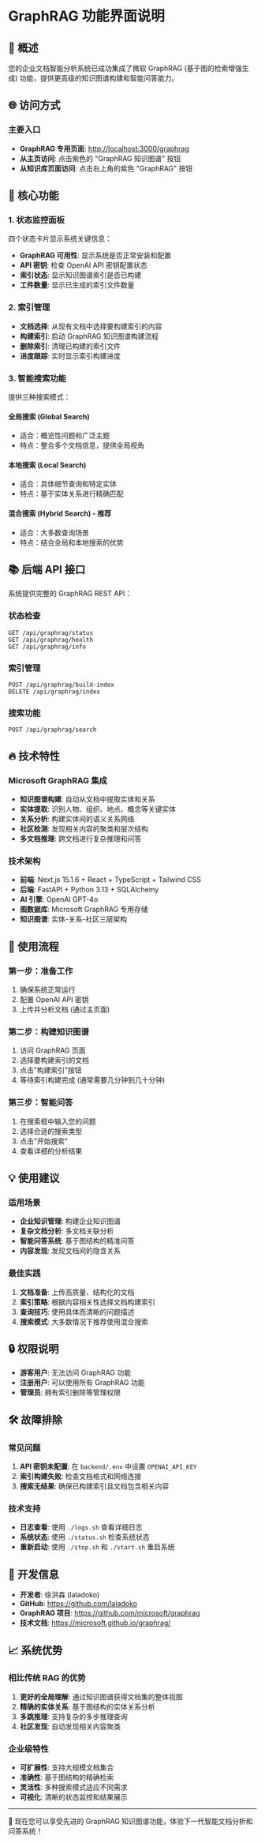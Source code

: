 # GraphRAG 功能界面说明

## 🎯 概述

您的企业文档智能分析系统已成功集成了微软 GraphRAG (基于图的检索增强生成) 功能，提供更高级的知识图谱构建和智能问答能力。

## 🌐 访问方式

### 主要入口
- **GraphRAG 专用页面**: [http://localhost:3000/graphrag](http://localhost:3000/graphrag)
- **从主页访问**: 点击紫色的 "GraphRAG 知识图谱" 按钮
- **从知识库页面访问**: 点击右上角的紫色 "GraphRAG" 按钮

## 🔧 核心功能

### 1. 状态监控面板
四个状态卡片显示系统关键信息：
- **GraphRAG 可用性**: 显示系统是否正常安装和配置
- **API 密钥**: 检查 OpenAI API 密钥配置状态
- **索引状态**: 显示知识图谱索引是否已构建
- **工件数量**: 显示已生成的索引文件数量

### 2. 索引管理
- **文档选择**: 从现有文档中选择要构建索引的内容
- **构建索引**: 启动 GraphRAG 知识图谱构建流程
- **删除索引**: 清理已构建的索引文件
- **进度跟踪**: 实时显示索引构建进度

### 3. 智能搜索功能
提供三种搜索模式：

#### 全局搜索 (Global Search)
- 适合：概览性问题和广泛主题
- 特点：整合多个文档信息，提供全局视角

#### 本地搜索 (Local Search)
- 适合：具体细节查询和特定实体
- 特点：基于实体关系进行精确匹配

#### 混合搜索 (Hybrid Search) - 推荐
- 适合：大多数查询场景
- 特点：结合全局和本地搜索的优势

## 📚 后端 API 接口

系统提供完整的 GraphRAG REST API：

### 状态检查
```http
GET /api/graphrag/status
GET /api/graphrag/health
GET /api/graphrag/info
```

### 索引管理
```http
POST /api/graphrag/build-index
DELETE /api/graphrag/index
```

### 搜索功能
```http
POST /api/graphrag/search
```

## 🔥 技术特性

### Microsoft GraphRAG 集成
- **知识图谱构建**: 自动从文档中提取实体和关系
- **实体提取**: 识别人物、组织、地点、概念等关键实体
- **关系分析**: 构建实体间的语义关系网络
- **社区检测**: 发现相关内容的聚类和层次结构
- **多文档推理**: 跨文档进行复杂推理和问答

### 技术架构
- **前端**: Next.js 15.1.6 + React + TypeScript + Tailwind CSS
- **后端**: FastAPI + Python 3.13 + SQLAlchemy
- **AI 引擎**: OpenAI GPT-4o
- **图数据库**: Microsoft GraphRAG 专用存储
- **知识图谱**: 实体-关系-社区三层架构

## 🚀 使用流程

### 第一步：准备工作
1. 确保系统正常运行
2. 配置 OpenAI API 密钥
3. 上传并分析文档 (通过主页面)

### 第二步：构建知识图谱
1. 访问 GraphRAG 页面
2. 选择要构建索引的文档
3. 点击"构建索引"按钮
4. 等待索引构建完成 (通常需要几分钟到几十分钟)

### 第三步：智能问答
1. 在搜索框中输入您的问题
2. 选择合适的搜索类型
3. 点击"开始搜索"
4. 查看详细的分析结果

## 💡 使用建议

### 适用场景
- **企业知识管理**: 构建企业知识图谱
- **复杂文档分析**: 多文档关联分析
- **智能问答系统**: 基于图结构的精准问答
- **内容发现**: 发现文档间的隐含关系

### 最佳实践
1. **文档准备**: 上传高质量、结构化的文档
2. **索引策略**: 根据内容相关性选择文档构建索引
3. **查询技巧**: 使用具体而清晰的问题描述
4. **搜索模式**: 大多数情况下推荐使用混合搜索

## 🔒 权限说明

- **游客用户**: 无法访问 GraphRAG 功能
- **注册用户**: 可以使用所有 GraphRAG 功能
- **管理员**: 拥有索引删除等管理权限

## 🛠️ 故障排除

### 常见问题
1. **API 密钥未配置**: 在 `backend/.env` 中设置 `OPENAI_API_KEY`
2. **索引构建失败**: 检查文档格式和网络连接
3. **搜索无结果**: 确保已构建索引且文档包含相关内容

### 技术支持
- **日志查看**: 使用 `./logs.sh` 查看详细日志
- **系统状态**: 使用 `./status.sh` 检查系统状态
- **重新启动**: 使用 `./stop.sh` 和 `./start.sh` 重启系统

## 🎯 开发信息

- **开发者**: 徐洪森 (laladoko)
- **GitHub**: https://github.com/laladoko
- **GraphRAG 项目**: https://github.com/microsoft/graphrag
- **技术文档**: https://microsoft.github.io/graphrag/

## 📈 系统优势

### 相比传统 RAG 的优势
1. **更好的全局理解**: 通过知识图谱获得文档集的整体视图
2. **精确的实体关系**: 基于图结构的实体关系分析
3. **多跳推理**: 支持复杂的多步推理查询
4. **社区发现**: 自动发现相关内容聚类

### 企业级特性
- **可扩展性**: 支持大规模文档集合
- **准确性**: 基于图结构的精确检索
- **灵活性**: 多种搜索模式适应不同需求
- **可视化**: 清晰的状态监控和结果展示

---

🎉 现在您可以享受先进的 GraphRAG 知识图谱功能，体验下一代智能文档分析和问答系统！ 